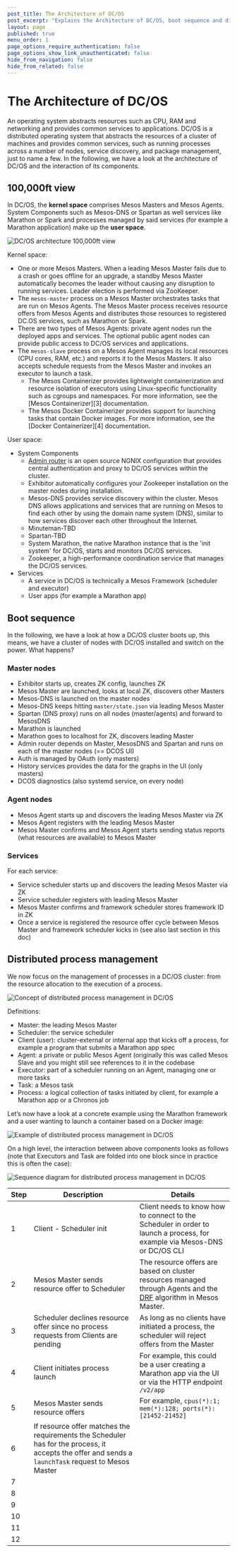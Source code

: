 ```yaml
---
post_title: The Architecture of DC/OS
post_excerpt: "Explains the Architecture of DC/OS, boot sequence and distributed process management"
layout: page
published: true
menu_order: 1
page_options_require_authentication: false
page_options_show_link_unauthenticated: false
hide_from_navigation: false
hide_from_related: false
---
```


# The Architecture of DC/OS

An operating system abstracts resources such as CPU, RAM and networking and provides common services to applications. DC/OS is a distributed operating system that abstracts the resources of a cluster of machines and provides common services, such as running processes across a number of nodes, service discovery, and package management, just to name a few. In the following, we have a look at the architecture of DC/OS and the interaction of its components. 

## 100,000ft view

In DC/OS, the **kernel space** comprises Mesos Masters and Mesos Agents. System Components such as Mesos-DNS or Spartan as well services like Marathon or Spark and processes managed by said services (for example a Marathon application) make up the **user space**.

![DC/OS architecture 100,000ft view](img/dcos-architecture-100000ft.png)

Kernel space:

- One or more Mesos Masters. When a leading Mesos Master fails due to a crash or goes offline for an upgrade, a standby Mesos Master automatically becomes the leader without causing any disruption to running services. Leader election is performed via ZooKeeper.
- The `mesos-master` process on a Mesos Master orchestrates tasks that are run on Mesos Agents. The Mesos Master process receives resource offers from Mesos Agents and distributes those resources to registered DC.OS services, such as Marathon or Spark.
- There are two types of Mesos Agents: private agent nodes run the deployed apps and services. The optional public agent nodes can provide public access to DC/OS services and applications.
- The `mesos-slave` process on a Mesos Agent manages its local resources (CPU cores, RAM, etc.) and reports it to the Mesos Masters. It also accepts schedule requests from the Mesos Master and invokes an executor to launch a task.
  - The Mesos Containerizer provides lightweight containerization and resource isolation of executors using Linux-specific functionality such as cgroups and namespaces. For more information, see the [Mesos Containerizer][3] documentation.
  - The Mesos Docker Containerizer provides support for launching tasks that contain Docker images. For more information, see the [Docker Containerizer][4] documentation.

User space:

- System Components
  - [Admin router](https://github.com/mesosphere/adminrouter-public) is an open source NGNIX configuration that provides central authentication and proxy to DC/OS services within the cluster.
  - Exhibitor automatically configures your Zookeeper installation on the master nodes during installation.
  - Mesos-DNS provides service discovery within the cluster. Mesos DNS allows applications and services that are running on Mesos to find each other by using the domain name system (DNS), similar to how services discover each other throughout the Internet.
  - Minuteman-TBD
  - Spartan-TBD
  - System Marathon, the native Marathon instance that is the 'init system' for DC/OS, starts and monitors DC/OS services.
  - Zookeeper, a high-performance coordination service that manages the DC/OS services.
- Services
  - A service in DC/OS is technically a Mesos Framework (scheduler and executor)
  - User apps (for example a Marathon app)

## Boot sequence

In the following, we have a look at how a DC/OS cluster boots up, this means, we have a cluster of nodes with DC/OS installed and switch on the power. What happens?

### Master nodes

- Exhibitor starts up, creates ZK config, launches ZK
- Mesos Master are launched, looks at local ZK, discovers other Masters
- Mesos-DNS is launched on the master nodes
- Mesos-DNS keeps hitting `master/state.json` via leading Mesos Master
- Spartan (DNS proxy) runs on all nodes (master/agents) and forward to MesosDNS
- Marathon is launched
- Marathon goes to localhost for ZK, discovers leading Master
- Admin router depends on Master, MesosDNS and Spartan and runs on each of the master nodes (== DCOS UI)
- Auth is managed by OAuth (only masters)
- History services provides the data for the graphs in the UI (only masters)
- DCOS diagnostics (also systemd service, on every node)

### Agent nodes

- Mesos Agent starts up and discovers the leading Mesos Master via ZK
- Mesos Agent registers with the leading Mesos Master
- Mesos Master confirms and Mesos Agent starts sending status reports (what resources are available) to Mesos Master

### Services

For each service:

- Service scheduler starts up and discovers the leading Mesos Master via ZK
- Service scheduler registers with leading Mesos Master
- Mesos Master confirms and framework scheduler stores framework ID in ZK
- Once a service is registered the resource offer cycle between Mesos Master and framework scheduler kicks in (see also last section in this doc)

## Distributed process management

We now focus on the management of processes in a DC/OS cluster: from the resource allocation to the execution of a process.

![Concept of distributed process management in DC/OS](img/dcos-architecture-distributed-process-management-concept.png)

Definitions:

- Master: the leading Mesos Master
- Scheduler: the service scheduler
- Client (user): cluster-external or internal app that kicks off a process, for example a program that submits a Marathon app spec
- Agent: a private or public Mesos Agent (originally this was called Mesos Slave and you might still see references to it in the codebase 
- Executor: part of a scheduler running on an Agent, managing one or more tasks
- Task: a Mesos task
- Process: a logical collection of tasks initiated by client, for example a Marathon app or a Chronos job

Let’s now have a look at a concrete example using the Marathon framework and a user wanting to launch a container based on a Docker image:

![Example of distributed process management in DC/OS](img/dcos-architecture-distributed-process-management-example.png)

On a high level, the interaction between above components looks as follows (note that Executors and Task are folded into one block since in practice this is often the case):

![Sequence diagram for distributed process management in DC/OS](img/dcos-architecture-distributed-process-management-seq-diagram.png)



| Step | Description | Details       |
| ---- | ----------- | ------------- |
| 1    | Client - Scheduler init | Client needs to know how to connect to the Scheduler in order to launch a process, for example via Mesos-DNS or DC/OS CLI |
| 2    | Mesos Master sends resource offer to Scheduler| The resource offers are based on cluster resources managed through Agents and the [DRF](https://www.cs.berkeley.edu/~alig/papers/drf.pdf) algorithm in Mesos Master.|
| 3    | Scheduler declines resource offer since no process requests from Clients are pending | As long as no clients have initiated a process, the scheduler will reject offers from the Master |
| 4    | Client initiates process launch | For example, this could be a user creating a Marathon app via the UI or via the HTTP endpoint `/v2/app` |
| 5    | Mesos Master sends resource offers | For example, `cpus(*):1; mem(*):128; ports(*):[21452-21452]` |
| 6    | If resource offer matches the requirements the Scheduler has for the process, it accepts the offer and sends a `launchTask` request to Mesos Master |  |
| 7    |  |  |
| 8    |  |  |
| 9    |  |  |
| 10   |  |  |
| 11   |  |  |
| 12   |  |  |
